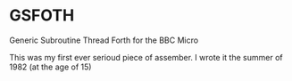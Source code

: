 # GSFOTH
Generic Subroutine Thread Forth for the BBC Micro

This was my first ever serioud piece of assember. I wrote it the summer of 1982 (at the age of 15)


